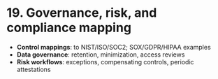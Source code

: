 # 19. Governance, risk, and compliance mapping
- **Control mappings**: to NIST/ISO/SOC2; SOX/GDPR/HIPAA examples
- **Data governance**: retention, minimization, access reviews
- **Risk workflows**: exceptions, compensating controls, periodic attestations

